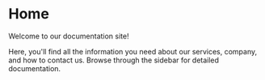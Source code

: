 # Home

Welcome to our documentation site!

Here, you'll find all the information you need about our services, company, and how to contact us. Browse through the sidebar for detailed documentation.
